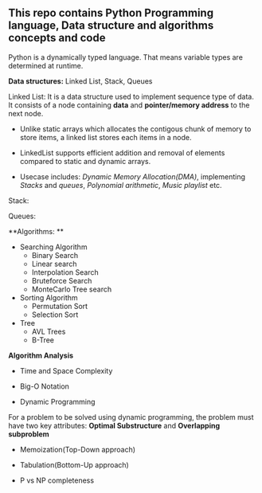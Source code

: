<h2>This repo contains Python Programming language, Data structure and algorithms concepts and code </h2>

Python is a dynamically typed language. That means variable types are determined at runtime.

**Data structures:** Linked List, Stack, Queues


Linked List: It is a data structure used to implement sequence type of data. It consists of a node containing **data** and **pointer/memory address** to the next node.

- Unlike static arrays which allocates the contigous chunk of memory to store items, a linked list stores each items in a node.

- LinkedList supports efficient addition and removal of elements compared to static and dynamic arrays.

- Usecase includes: *Dynamic Memory Allocation(DMA)*, implementing *Stacks* and *queues*, *Polynomial arithmetic*, *Music playlist* etc.


Stack: 

Queues:


**Algorithms: **

- Searching Algorithm
    - Binary Search
    - Linear search
    - Interpolation Search
    - Bruteforce Search
    - MonteCarlo Tree search
- Sorting Algorithm
    - Permutation Sort
    - Selection Sort
- Tree
    - AVL Trees
    - B-Tree

**Algorithm Analysis**
- Time and Space Complexity
- Big-O Notation


- Dynamic Programming

For a problem to be solved using dynamic programming, the problem must have two key attributes: **Optimal Substructure** and **Overlapping subproblem**

- Memoization(Top-Down approach)

- Tabulation(Bottom-Up approach)

- P vs NP completeness